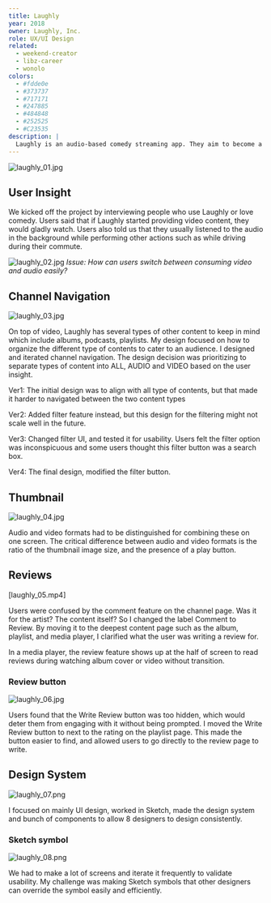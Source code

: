 ```yaml
---
title: Laughly
year: 2018
owner: Laughly, Inc.
role: UX/UI Design
related:
  - weekend-creator
  - libz-career
  - wonolo
colors:
  - #fdde0e
  - #373737
  - #717171
  - #247885
  - #484848
  - #252525
  - #C23535
description: |
  Laughly is an audio-based comedy streaming app. They aim to become a platform that creates and promotes comedic brands at an individual or organizational level. They desired to integrate both audio and video formats into the app, and to bring the audience and comedian together to create a social community. I tackled designing the new channel page structure and led the design team through high-fidelity and prototyping.
---
```


![laughly_01.jpg](https://user-images.githubusercontent.com/818309/36591917-6a5ef880-1848-11e8-98dd-8e4520d0b257.jpg)

## User Insight

We kicked off the project by interviewing people who use Laughly or love comedy. Users said that if Laughly started providing video content, they would gladly watch. Users also told us that they usually listened to the audio in the background while performing other actions such as while driving during their commute.

![laughly_02.jpg](https://user-images.githubusercontent.com/818309/36506171-a1af8988-170a-11e8-9f12-7e23172a3fb3.jpg)
*Issue: How can users switch between consuming video and audio easily?*

## Channel Navigation

![laughly_03.jpg](https://user-images.githubusercontent.com/818309/36506273-009470d0-170b-11e8-8753-fcc7522b4886.jpg)

On top of video, Laughly has several types of other content to keep in mind which include albums, podcasts, playlists. My design focused on how to organize the different type of contents to cater to an audience.
I designed and iterated channel navigation. The design decision was prioritizing to separate types of content into ALL, AUDIO and VIDEO based on the user insight.

Ver1: The initial design was to align with all type of contents, but that made it harder to navigated between the two content types

Ver2: Added filter feature instead, but this design for the filtering might not scale well in the future.

Ver3: Changed filter UI, and tested it for usability. Users felt the filter option was inconspicuous and some users thought this filter button was a search box.

Ver4: The final design, modified the filter button.

## Thumbnail

![laughly_04.jpg](https://user-images.githubusercontent.com/818309/36506280-0556a8b8-170b-11e8-8014-4ab2ea901f61.jpg)

Audio and video formats had to be distinguished for combining these on one screen. The critical difference between audio and video formats is the ratio of the thumbnail image size, and the presence of a play button.

## Reviews

[laughly_05.mp4]

Users were confused by the comment feature on the channel page. Was it for the artist? The content itself?
So I changed the label Comment to Review. By moving it to the deepest content page such as the album, playlist, and media player, I clarified what the user was writing a review for.

In a media player, the review feature shows up at the half of screen to read reviews during watching album cover or video without transition.


### Review button

![laughly_06.jpg](https://user-images.githubusercontent.com/818309/36506283-07ccdacc-170b-11e8-95f1-1bed799b32ba.jpg)

Users found that the Write Review button was too hidden, which would deter them from engaging with it without being prompted. I moved the Write Review button to next to the rating on the playlist page. This made the button easier to find, and allowed users to go directly to the review page to write.

## Design System

![laughly_07.png](https://user-images.githubusercontent.com/818309/36506286-0a87eb8a-170b-11e8-97c8-3f93e9250f7a.png)

I focused on mainly UI design, worked in Sketch, made the design system and bunch of components to allow 8 designers to design consistently.

### Sketch symbol

![laughly_08.png](https://user-images.githubusercontent.com/818309/36506357-40fbb52a-170b-11e8-93b4-0ddcf592ecc5.png)

We had to make a lot of screens and iterate it frequently to validate usability. My challenge was making Sketch symbols that other designers can override the symbol easily and efficiently.
